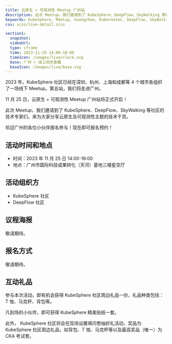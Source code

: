 ```yaml
---
title: 云原生 + 可观测性 Meetup 广州站
description: 此次 Meetup，我们邀请到了 KubeSphere、DeepFlow、SkyWalking 等社区的技术专家们，来为大家分享云原生及可观测性主题的技术干货。
keywords: KubeSphere, Meetup, Guangzhou, Kubernetes, DeepFlow, SkyWalking
css: scss/live-detail.scss

section1:
  snapshot: 
  videoUrl: 
  type: iframe
  time: 2023-11-25 14:00-18:00
  timeIcon: /images/live/clock.svg
  base: 广州 + 线上同步直播
  baseIcon: /images/live/base.svg
---
```


2023 年，KubeSphere 社区已经在深圳、杭州、上海和成都等 4 个城市各组织了一场线下 Meetup。第五站，我们将走进广州。

11 月 25 日，云原生 + 可观测性 Meetup 广州站将正式开启！

此次 Meetup，我们邀请到了 KubeSphere、DeepFlow、SkyWalking 等社区的技术专家们，来为大家分享云原生及可观测性主题的技术干货。

欢迎广州的各位小伙伴报名参与！现在即可报名预约！

## 活动时间和地点

- 时间：2023 年 11 月 25 日 14:00-18:00
- 地点：广州市国际科技成果转化（天河）基地三楼星空厅

## 活动组织方

- KubeSphere 社区
- DeepFlow 社区

## 议程海报

敬请期待。

## 报名方式

敬请期待。

## 互动礼品

参与本次活动，即有机会获得 KubeSphere 社区周边礼品一份，礼品种类包括：T 恤、马克杯、背包等。

凡到场的小伙伴，即可获得 KubeSphere 精美贴纸一套。

此外， KubeSphere 社区将会在现场设置填问卷抽好礼活动，奖品为 KubeSphere 社区周边礼品，如背包、T 恤、马克杯等以及最高奖品（唯一）为 CKA 考试卷。